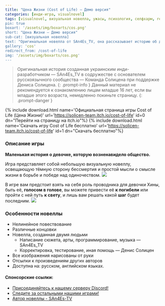 ```yaml
---
title: "Цена Жизни (Cost of Life) — Демо версия"
categories: [инди-игра, visualnovel]
tags: [visualnovel, визуальная новелла, ужасы, психология, селфхарм, ren'py, драма, психологическое, сверхъестественное]
pin: true
boxart: '/assets/img/boxarts/cos.png'
short: "Цена Жизни — Демо версия"
sub-cat: [визуальная новелла]
text: "Оригинальная новелла от SAn4Es_TV, она рассказывает историю об девочке, которую возненавидело общество. Игра представляет собой небольшую визуальную новеллу..."
gallery: 'cos'
redirect_from: /cost-of-life
img: '/assets/img/boxarts/cos.png'
---
```

> Оригинальная история созданная украинским инди-разработчиком — SAn4Es_TV в содружестве с основателем русскоязычного сообщества — Команда Солицена при поддержке Дениса Солицена.
{: .prompt-info }
> Данный материал не рекомендуется к ознакомлению лицам младше 16 лет, если вы младше этого возраста, немедленно покиньте страницу.
{: .prompt-danger }

{% include download.html name='Официальная страница игры Cost of Life (Цена Жизни)' url='https://solicen-team.itch.io/cost-of-life' id=0  dn="Перейти на страницу на itch.io"%}
{% include download.html name='Скачать игру Cost of Life бесплатно' url='https://solicen-team.itch.io/cost-of-life' id=1  dn="Скачать бесплатно"%}
### Описание игры
**Маленькая история о девочке, которую возненавидело общество.**

Игра представляет собой небольшую визуальную новеллу, освещающую тёмную сторону бессмертия и простой мысли о смысле жизни в борьбе и победе над одиночеством. 
![](https://img.itch.zone/aW1hZ2UvMjE1NTE1MS8xMjgzODQ5MC5wbmc=/original/6pW9LN.png)

В игре вам предстоит взять на себя роль проводника для девочки Хины, быть её, **голосом в голове**, вы можете привести её **к погибели** или пройти с ней путь **к свету**, и лишь вам решать какой **шаг** будет последним.
![](https://img.itch.zone/aW1hZ2UvMjE1NTE1MS8xMjgzODQ5MS5wbmc=/original/Kl5VVH.png)

### Особенности новеллы
* Нелинейное повествование
* Различные концовки
* Новелла, созданная двумя людьми
  * Написание сюжета, арты, программирование, музыка — SAn4Es_TV
  * Корректировка, тестирование, иная помощь — Денис Солицен
* Все изображения нарисованы от руки
* Отсылки к произведениям других авторов
* Доступна на: русском, английском языках.


#### Спонсорские ссылки:
* [Присоединяйтесь к нашему серверу Discord!](https://discord.gg/C3EyszK59m)
* [Следите за остальными нашими играми!](https://solicen-team.itch.io/)
* [Автор новеллы - SAn4Es-TV](https://github.com/SAn4Es-TV) 



